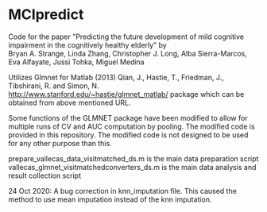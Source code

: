 # MCIpredict
Code for the paper 
"Predicting the future development of mild cognitive impairment in the cognitively healthy elderly" 
by  
Bryan A. Strange, Linda Zhang, Christopher J. Long, Alba Sierra-Marcos, Eva Alfayate, Jussi Tohka, Miguel Medina  

Utilizes Glmnet for Matlab (2013) Qian, J., Hastie, T., Friedman, J., Tibshirani, R. and Simon, N.
http://www.stanford.edu/~hastie/glmnet_matlab/ package which can be obtained from above mentioned URL.

Some functions of the GLMNET package have been modified to allow for multiple runs of CV and AUC computation by pooling. 
The modified code is provided in this repository. The modified code is not designed to be used for any other purpose than this. 

prepare_vallecas_data_visitmatched_ds.m is the main data preparation script
vallecas_glmnet_visitmatchedconverters_ds.m is the main data analysis and result collection script

24 Oct 2020: A bug correction in knn_imputation file. This caused the method to use mean imputation instead of the knn imputation.   
